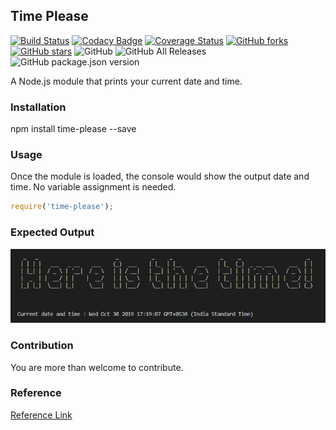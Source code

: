 ## Time Please
[![Build Status][build-status-image]][build-status-url] [![Codacy Badge][badge-url]][code-quality-url] [![Coverage Status][coverage-image]][coverage-url] [![GitHub forks][github-fork-image]][github-fork-url] [![GitHub stars][github-star-image]][github-star-url] ![GitHub](https://img.shields.io/github/license/naman1303/time-please) ![GitHub All Releases][github-download-url] ![GitHub package.json version][github-version-url]

A Node.js module that prints your current date and time.

### Installation
npm install time-please --save

### Usage
Once the module is loaded, the console would show the output date and time. No variable assignment is needed.
```javascript
require('time-please');
``` 
### Expected Output
![Expected Output](https://raw.githubusercontent.com/naman1303/images/master/time-please.PNG)

### Contribution
You are more than welcome to contribute.

### Reference
[Reference Link](https://www.techiediaries.com/getting-started-with-npm-or-nodejs-package-manager)

[badge-url]: https://api.codacy.com/project/badge/Grade/676df203e94d44af94969d094073dac9
[code-quality-url]: https://www.codacy.com/manual/naman1303/time-please?utm_source=github.com&amp;utm_medium=referral&amp;utm_content=naman1303/time-please&amp;utm_campaign=Badge_Grade
[build-status-image]: https://travis-ci.org/naman1303/time-please.svg?branch=master
[build-status-url]: https://travis-ci.org/naman1303/time-please
[coverage-image]: https://coveralls.io/repos/github/naman1303/time-please/badge.svg?branch=master
[coverage-url]: https://coveralls.io/github/naman1303/time-please?branch=master
[github-fork-image]: https://img.shields.io/github/forks/naman1303/time-please
[github-fork-url]: https://github.com/naman1303/time-please/network
[github-star-image]: https://img.shields.io/github/stars/naman1303/time-please?color=orange
[github-star-url]: https://github.com/naman1303/time-please/stargazers
[github-version-url]: https://img.shields.io/github/package-json/v/naman1303/time-please
[github-download-url]: https://img.shields.io/github/downloads/naman1303/time-please/total
